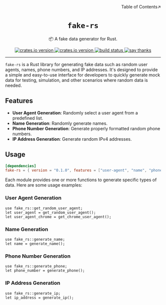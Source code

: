 <div align=right>Table of Contents↗️</div>

<h1 align=center><code>fake-rs</code></h1>

<p align=center>📦 A fake data generator for Rust.</p>

<div align=center>
  <a href="https://crates.io/crates/fake-rs">
    <img src="https://img.shields.io/crates/v/fake-rs.svg" alt="crates.io version">
  </a>
  <a href="https://crates.io/crates/fake-rs">
    <img src="https://img.shields.io/github/repo-size/lvillis/fake-rs?style=flat-square&color=328657" alt="crates.io version">
  </a>
  <a href="https://github.com/lvillis/fake-rs/actions">
    <img src="https://github.com/lvillis/fake-rs/actions/workflows/ci.yaml/badge.svg" alt="build status">
  </a>
  <a href="mailto:lvillis@outlook.com?subject=Thanks%20for%fake-rs!">
    <img src="https://img.shields.io/badge/Say%20Thanks-!-1EAEDB.svg" alt="say thanks">
  </a>
</div>

---

`fake-rs` is a Rust library for generating fake data such as random user agents, names, phone numbers, and IP addresses.
It's designed to provide a simple and easy-to-use interface for developers to quickly generate mock data for testing,
simulation, and other scenarios where random data is needed.

## Features

- **User Agent Generation**: Randomly select a user agent from a predefined list.
- **Name Generation**: Randomly generate names.
- **Phone Number Generation**: Generate properly formatted random phone numbers.
- **IP Address Generation**: Generate random IPv4 addresses.

## Usage

```toml
[dependencies]
fake-rs = { version = "0.1.0", features = ["user-agent", "name", "phone", "ip"] }
```

Each module provides one or more functions to generate specific types of data. Here are some usage examples:

### User Agent Generation

```
use fake_rs::get_random_user_agent;
let user_agent = get_random_user_agent();
let user_agent_chrome = get_chrome_user_agent();
```

### Name Generation

```
use fake_rs::generate_name;
let name = generate_name();
```

### Phone Number Generation

```
use fake_rs::generate_phone;
let phone_number = generate_phone();
```

### IP Address Generation

```
use fake_rs::generate_ip;
let ip_address = generate_ip();
```